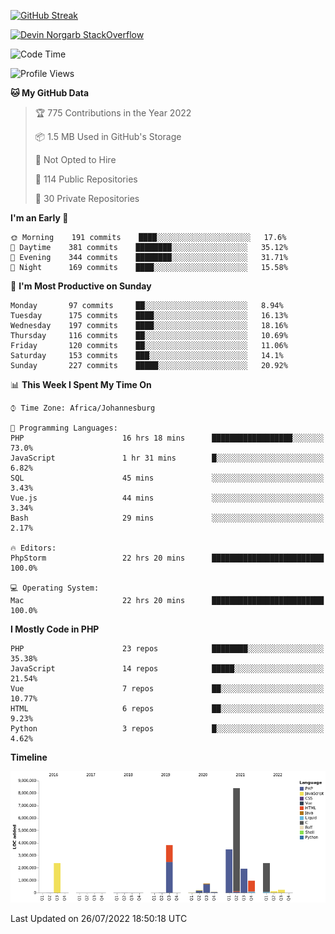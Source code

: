 
[![GitHub Streak](http://github-readme-streak-stats.herokuapp.com?user=DevinNorgarb&date_format=M%20j%5B%2C%20Y%5D)](https://git.io/streak-stats)


[![Devin Norgarb StackOverflow](https://github-readme-stackoverflow.vercel.app/?userID=4993755)](https://stackoverflow.com/users/4993755/devin-norgarb)

<!--START_SECTION:waka-->
![Code Time](http://img.shields.io/badge/Code%20Time-0%20secs-blue)

![Profile Views](http://img.shields.io/badge/Profile%20Views-0-blue)

**🐱 My GitHub Data** 

> 🏆 775 Contributions in the Year 2022
 > 
> 📦 1.5 MB Used in GitHub's Storage 
 > 
> 🚫 Not Opted to Hire
 > 
> 📜 114 Public Repositories 
 > 
> 🔑 30 Private Repositories  
 > 
**I'm an Early 🐤** 

```text
🌞 Morning    191 commits    ████░░░░░░░░░░░░░░░░░░░░░   17.6% 
🌆 Daytime    381 commits    ████████░░░░░░░░░░░░░░░░░   35.12% 
🌃 Evening    344 commits    ████████░░░░░░░░░░░░░░░░░   31.71% 
🌙 Night      169 commits    ████░░░░░░░░░░░░░░░░░░░░░   15.58%

```
📅 **I'm Most Productive on Sunday** 

```text
Monday       97 commits     ██░░░░░░░░░░░░░░░░░░░░░░░   8.94% 
Tuesday      175 commits    ████░░░░░░░░░░░░░░░░░░░░░   16.13% 
Wednesday    197 commits    ████░░░░░░░░░░░░░░░░░░░░░   18.16% 
Thursday     116 commits    ██░░░░░░░░░░░░░░░░░░░░░░░   10.69% 
Friday       120 commits    ██░░░░░░░░░░░░░░░░░░░░░░░   11.06% 
Saturday     153 commits    ███░░░░░░░░░░░░░░░░░░░░░░   14.1% 
Sunday       227 commits    █████░░░░░░░░░░░░░░░░░░░░   20.92%

```


📊 **This Week I Spent My Time On** 

```text
⌚︎ Time Zone: Africa/Johannesburg

💬 Programming Languages: 
PHP                      16 hrs 18 mins      ██████████████████░░░░░░░   73.0% 
JavaScript               1 hr 31 mins        █░░░░░░░░░░░░░░░░░░░░░░░░   6.82% 
SQL                      45 mins             ░░░░░░░░░░░░░░░░░░░░░░░░░   3.43% 
Vue.js                   44 mins             ░░░░░░░░░░░░░░░░░░░░░░░░░   3.34% 
Bash                     29 mins             ░░░░░░░░░░░░░░░░░░░░░░░░░   2.17%

🔥 Editors: 
PhpStorm                 22 hrs 20 mins      █████████████████████████   100.0%

💻 Operating System: 
Mac                      22 hrs 20 mins      █████████████████████████   100.0%

```

**I Mostly Code in PHP** 

```text
PHP                      23 repos            ████████░░░░░░░░░░░░░░░░░   35.38% 
JavaScript               14 repos            █████░░░░░░░░░░░░░░░░░░░░   21.54% 
Vue                      7 repos             ██░░░░░░░░░░░░░░░░░░░░░░░   10.77% 
HTML                     6 repos             ██░░░░░░░░░░░░░░░░░░░░░░░   9.23% 
Python                   3 repos             █░░░░░░░░░░░░░░░░░░░░░░░░   4.62%

```


**Timeline**

![Chart not found](https://raw.githubusercontent.com/DevinNorgarb/DevinNorgarb/main/charts/bar_graph.png) 


 Last Updated on 26/07/2022 18:50:18 UTC
<!--END_SECTION:waka-->

